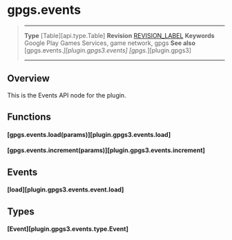 # gpgs.events

> --------------------- ------------------------------------------------------------------------------------------
> __Type__              [Table][api.type.Table]
> __Revision__          [REVISION_LABEL](REVISION_URL)
> __Keywords__          Google Play Games Services, game network, gpgs
> __See also__          [gpgs.events.*][plugin.gpgs3.events]
>                       [gpgs.*][plugin.gpgs3]
> --------------------- ------------------------------------------------------------------------------------------

## Overview

This is the Events API node for the plugin.

## Functions

#### [gpgs.events.load(params)][plugin.gpgs3.events.load]

#### [gpgs.events.increment(params)][plugin.gpgs3.events.increment]

## Events

#### [load][plugin.gpgs3.events.event.load]

## Types

#### [Event][plugin.gpgs3.events.type.Event]